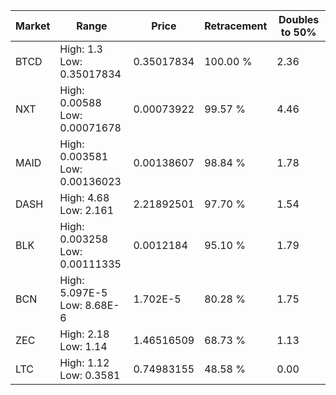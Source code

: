 | Market | Range | Price| Retracement | Doubles to 50% |
| --- | --- | --- | --- | --- |
| BTCD | High: 1.3<br />Low: 0.35017834 | 0.35017834 | 100.00 % | 2.36 |
| NXT | High: 0.00588<br />Low: 0.00071678 | 0.00073922 | 99.57 % | 4.46 |
| MAID | High: 0.003581<br />Low: 0.00136023 | 0.00138607 | 98.84 % | 1.78 |
| DASH | High: 4.68<br />Low: 2.161 | 2.21892501 | 97.70 % | 1.54 |
| BLK | High: 0.003258<br />Low: 0.00111335 | 0.0012184 | 95.10 % | 1.79 |
| BCN | High: 5.097E-5<br />Low: 8.68E-6 | 1.702E-5 | 80.28 % | 1.75 |
| ZEC | High: 2.18<br />Low: 1.14 | 1.46516509 | 68.73 % | 1.13 |
| LTC | High: 1.12<br />Low: 0.3581 | 0.74983155 | 48.58 % | 0.00 |
